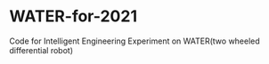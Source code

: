# WATER-for-2021
Code for Intelligent Engineering Experiment on WATER(two wheeled differential robot)
